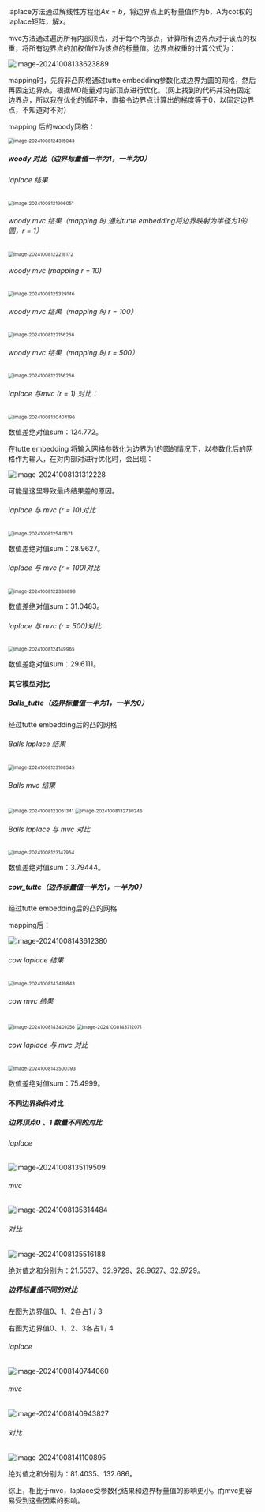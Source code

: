 laplace方法通过解线性方程组$Ax = b$，将边界点上的标量值作为b，A为cot权的laplace矩阵，解x。

mvc方法通过遍历所有内部顶点，对于每个内部点，计算所有边界点对于该点的权重，将所有边界点的加权值作为该点的标量值。边界点权重的计算公式为：

![image-20241008133623889](https://raw.githubusercontent.com/poinne/md-pic/main/image-20241008133623889.png)

mapping时，先将非凸网格通过tutte embedding参数化成边界为圆的网格，然后再固定边界点，根据MD能量对内部顶点进行优化。（网上找到的代码并没有固定边界点，所以我在优化的循环中，直接令边界点计算出的梯度等于0，以固定边界点，不知道对不对）

mapping 后的woody网格：

<img src="https://raw.githubusercontent.com/poinne/md-pic/main/image-20241008121906051.png" alt="image-20241008124315043" style="zoom:67%;" />

##### woody 对比（边界标量值一半为1，一半为0）

######  laplace 结果

<img src="https://raw.githubusercontent.com/poinne/md-pic/main/image-20241008124315043.png" alt="image-20241008121906051" style="zoom:67%;" />

###### woody mvc 结果（mapping 时 通过tutte embedding将边界映射为半径为1的圆，r = 1）

<img src="https://raw.githubusercontent.com/poinne/md-pic/main/image-20241008122218172.png" alt="image-20241008122218172" style="zoom:67%;" />

###### woody mvc (mapping r = 10)

<img src="https://raw.githubusercontent.com/poinne/md-pic/main/image-20241008125329146.png" alt="image-20241008125329146" style="zoom:67%;" />

###### woody mvc 结果（mapping 时 r = 100）

<img src="https://raw.githubusercontent.com/poinne/md-pic/main/image-20241008131312228.png" alt="image-20241008122156266" style="zoom:67%;" />

###### woody mvc 结果（mapping 时 r = 500）

<img src="https://raw.githubusercontent.com/poinne/md-pic/main/image-20241008131312228.png" alt="image-20241008122156266" style="zoom:67%;" />

###### laplace 与mvc (r = 1) 对比：

<img src="https://raw.githubusercontent.com/poinne/md-pic/main/image-20241008122156266.png" alt="image-20241008130404196" style="zoom:67%;" />

数值差绝对值sum：124.772。

在tutte embedding 将输入网格参数化为边界为1的圆的情况下，以参数化后的网格作为输入，在对内部对进行优化时，会出现：

![image-20241008131312228](https://raw.githubusercontent.com/poinne/md-pic/main/image-20241008125411671.png)

可能是这里导致最终结果差的原因。



###### laplace 与 mvc (r = 10)对比

<img src="https://raw.githubusercontent.com/poinne/md-pic/main/image-20241008124149965.png" alt="image-20241008125411671" style="zoom:67%;" />

数值差绝对值sum：28.9627。



###### laplace 与 mvc (r = 100)对比

<img src="https://raw.githubusercontent.com/poinne/md-pic/main/image-20241008123108545.png" alt="image-20241008122338898" style="zoom:67%;" />

数值差绝对值sum：31.0483。



###### laplace 与 mvc (r = 500)对比

<img src="https://raw.githubusercontent.com/poinne/md-pic/main/image-20241008122338898.png" alt="image-20241008124149965" style="zoom:67%;" />

数值差绝对值sum：29.6111。





#### 其它模型对比

##### Balls_tutte（边界标量值一半为1，一半为0）

经过tutte embedding后的凸的网格

###### Balls laplace 结果

<img src="https://raw.githubusercontent.com/poinne/md-pic/main/image-20241008123147954.png" alt="image-20241008123108545" style="zoom:67%;" />

###### Balls mvc 结果

<img src="https://raw.githubusercontent.com/poinne/md-pic/main/image-20241008130404196.png" alt="image-20241008123051341" style="zoom:67%;" />

<img src="https://raw.githubusercontent.com/poinne/md-pic/main/image-20241008123051341.png" alt="image-20241008132730246" style="zoom:67%;" />

###### Balls laplace 与 mvc 对比

<img src="https://raw.githubusercontent.com/poinne/md-pic/main/image-20241008143500393.png" alt="image-20241008123147954" style="zoom:67%;" />

数值差绝对值sum：3.79444。



##### cow_tutte（边界标量值一半为1，一半为0）

经过tutte embedding后的凸的网格

mapping后：

![image-20241008143612380](https://raw.githubusercontent.com/poinne/md-pic/main/image-20241008143401056.png)

###### cow laplace 结果

<img src="https://raw.githubusercontent.com/poinne/md-pic/main/image-20241008143612380.png" alt="image-20241008143419843" style="zoom:67%;" />

###### cow mvc 结果

<img src="https://raw.githubusercontent.com/poinne/md-pic/main/image-20241008132730246.png" alt="image-20241008143401056" style="zoom:67%;" />

<img src="https://raw.githubusercontent.com/poinne/md-pic/main/image-20241008143712071.png" alt="image-20241008143712071" style="zoom:67%;" />



###### cow laplace 与 mvc 对比

<img src="https://raw.githubusercontent.com/poinne/md-pic/main/image-20241008143419843.png" alt="image-20241008143500393" style="zoom:67%;" />

数值差绝对值sum：75.4999。



#### 不同边界条件对比

##### 边界顶点0 、1 数量不同的对比

###### laplace

![image-20241008135119509](https://raw.githubusercontent.com/poinne/md-pic/main/image-20241008135119509.png)

###### mvc

![image-20241008135314484](https://raw.githubusercontent.com/poinne/md-pic/main/image-20241008140744060.png)

###### 对比

![image-20241008135516188](https://raw.githubusercontent.com/poinne/md-pic/main/image-20241008135314484.png)

绝对值之和分别为：21.5537、32.9729、28.9627、32.9729。



##### 边界标量值不同的对比

左图为边界值0、1、2各占1 / 3

右图为边界值0、1、2、3各占1 / 4

###### laplace

![image-20241008140744060](https://raw.githubusercontent.com/poinne/md-pic/main/image-20241008141100895.png)

###### mvc

![image-20241008140943827](https://raw.githubusercontent.com/poinne/md-pic/main/image-20241008140943827.png)

###### 对比

![image-20241008141100895](https://raw.githubusercontent.com/poinne/md-pic/main/image-20241008135516188.png)

绝对值之和分别为：81.4035、132.686。



综上，相比于mvc，laplace受参数化结果和边界标量值的影响更小。而mvc更容易受到这些因素的影响。

